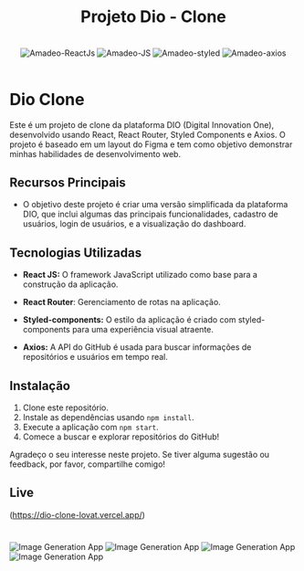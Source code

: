 ##

<h1 align="center">Projeto Dio - Clone</h1>

</br>

<div style="display: inline_block" align="center">
     <img align="center" alt="Amadeo-ReactJs" src="https://img.shields.io/badge/React-20232A?style=for-the-badge&logo=react&logoColor=61DAFB">
     <img align="center" alt="Amadeo-JS" src="https://img.shields.io/badge/TypeScript-323330?style=for-the-badge&logo=typescript&logoColor">
     <img align="center" alt="Amadeo-styled" src="https://img.shields.io/badge/styled-components-1572B6?style=for-the-badge&logo=styled-components&logoColor=white">
     <img align="center" alt="Amadeo-axios" src="https://img.shields.io/badge/axios-20232A?style=for-the-badge&logo=axios&logoColor">
  </div>
  </br>

# Dio Clone

Este é um projeto de clone da plataforma DIO (Digital Innovation One), desenvolvido usando React, React Router, Styled Components e Axios. O projeto é baseado em um layout do Figma e tem como objetivo demonstrar minhas habilidades de desenvolvimento web.

## Recursos Principais

- O objetivo deste projeto é criar uma versão simplificada da plataforma DIO, que inclui algumas das principais funcionalidades, cadastro de usuários, login de usuários, e a visualização do dashboard.

## Tecnologias Utilizadas

- **React JS:** O framework JavaScript utilizado como base para a construção da aplicação.

- **React Router**: Gerenciamento de rotas na aplicação.

- **Styled-components:** O estilo da aplicação é criado com styled-components para uma experiência visual atraente.

- **Axios:** A API do GitHub é usada para buscar informações de repositórios e usuários em tempo real.

## Instalação

1. Clone este repositório.
2. Instale as dependências usando `npm install`.
3. Execute a aplicação com `npm start`.
4. Comece a buscar e explorar repositórios do GitHub!

Agradeço o seu interesse neste projeto. Se tiver alguma sugestão ou feedback, por favor, compartilhe comigo!

## Live

(https://dio-clone-lovat.vercel.app/)

#

![Image Generation App](https://github.com/Amadeo-Frontend/images_sites/blob/main/Dio-clone-1.png)
![Image Generation App](https://github.com/Amadeo-Frontend/images_sites/blob/main/Dio-clone-2.png)
![Image Generation App](https://github.com/Amadeo-Frontend/images_sites/blob/main/Dio-clone-3.png)
![Image Generation App](https://github.com/Amadeo-Frontend/images_sites/blob/main/Dio-clone-4.png)

